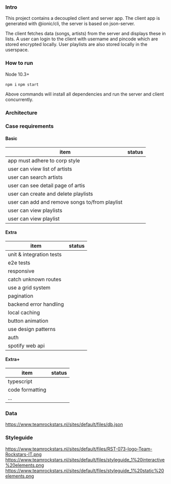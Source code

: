 ### Intro

This project contains a decoupled client and server app. The client app is generated with @ionic/cli, the server is based on json-server.

The client fetches data (songs, artists) from the server and displays these in lists. A user can login to the client with username and pincode which are stored encrypted locally. User playlists are also stored locally in the userspace.

### How to run

Node 10.3+

`npm i`
`npm start`

Above commands will install all dependencies and run the server and client concurrently.

### Architecture



### Case requirements

#### Basic
| item | status |
|---|---|
| app must adhere to corp style  |   |
| user can view list of artists |  |
| user can search artists |  |
| user can see detail page of artis |  |
| user can create and delete playlists |  |
| user can add and remove songs to/from playlist |  |
| user can view playlists |  |
| user can view playlist |  |



#### Extra
| item | status |
|---|---|
| unit & integration tests |   |
| e2e tests |   |
| responsive |   |
| catch unknown routes |   |
| use a grid system  |   |
| pagination  |   |
| backend error handling  |   |
| local caching  |   |
| button animation  |   |
| use design patterns  |   |
| auth |   |
| spotify web api |   |

#### Extra+
| item | status |
|---|---|
| typescript |   |
| code formatting |   |
| ... |   |

### Data
https://www.teamrockstars.nl/sites/default/files/db.json

### Styleguide
https://www.teamrockstars.nl/sites/default/files/RST-073-logo-Team-Rockstars-IT.png
https://www.teamrockstars.nl/sites/default/files/styleguide_1%20interactive%20elements.png
https://www.teamrockstars.nl/sites/default/files/styleguide_1%20static%20elements.png

